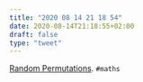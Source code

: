 ```yaml
---
title: "2020 08 14 21 18 54"
date: 2020-08-14T21:18:55+02:00
draft: false
type: "tweet"
---
```

[Random Permutations](http://math.ucr.edu/home/baez/permutations/). `#maths`
